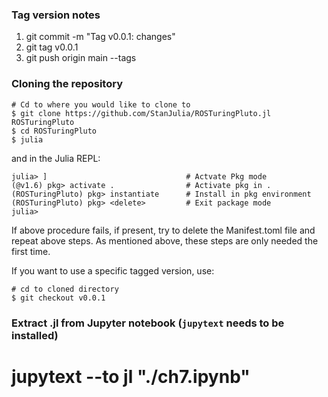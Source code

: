 
### Tag version notes

1. git commit -m "Tag v0.0.1: changes"
2. git tag v0.0.1
3. git push origin main --tags

### Cloning the repository

```
# Cd to where you would like to clone to
$ git clone https://github.com/StanJulia/ROSTuringPluto.jl ROSTuringPluto
$ cd ROSTuringPluto
$ julia
```
and in the Julia REPL:

```
julia> ]                               # Actvate Pkg mode
(@v1.6) pkg> activate .                # Activate pkg in .
(ROSTuringPluto) pkg> instantiate      # Install in pkg environment
(ROSTuringPluto) pkg> <delete>         # Exit package mode
julia>
```

If above procedure fails, if present, try to delete the Manifest.toml file and repeat above steps. As mentioned above, these steps are only needed the first time.

If you want to use a specific tagged version, use:
```
# cd to cloned directory
$ git checkout v0.0.1
```

### Extract .jl from Jupyter notebook (`jupytext` needs to be installed)

# jupytext --to jl "./ch7.ipynb"
